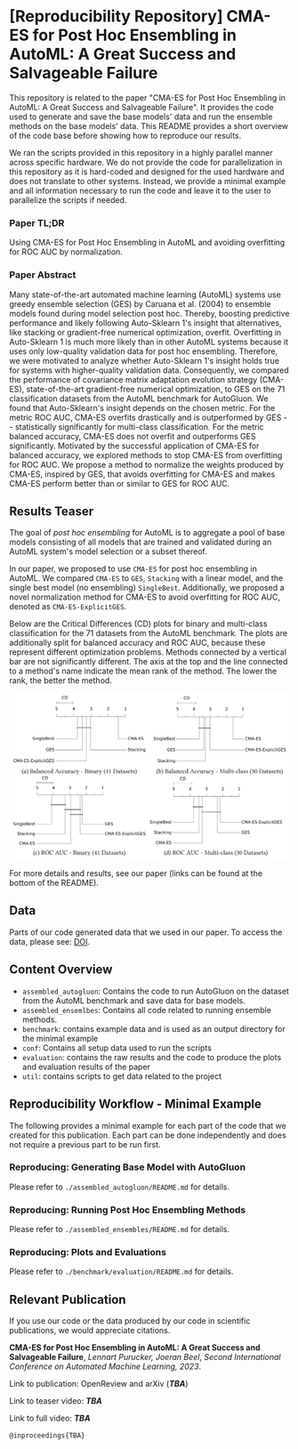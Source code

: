 # [Reproducibility Repository] CMA-ES for Post Hoc Ensembling in AutoML: A Great Success and Salvageable Failure

This repository is related to the paper "CMA-ES for Post Hoc Ensembling in AutoML: A Great Success and Salvageable
Failure".
It provides the code used to generate and save the base models' data and run the ensemble methods on the base models'
data.
This README provides a short overview of the code base before showing how to reproduce our results.

We ran the scripts provided in this repository in a highly parallel manner across specific hardware.
We do not provide the code for parallelization in this repository as it is hard-coded and designed for the used hardware
and does not translate to other systems.
Instead, we provide a minimal example and all information necessary to run the code and leave it to the user to
parallelize the scripts if needed.

### Paper TL;DR
Using CMA-ES for Post Hoc Ensembling in AutoML and avoiding overfitting for ROC AUC by normalization. 

### Paper Abstract
Many state-of-the-art automated machine learning (AutoML) systems use greedy ensemble selection (GES) by Caruana et
al. (2004) to ensemble models found during model selection post hoc. Thereby, boosting predictive performance and likely
following Auto-Sklearn 1's insight that alternatives, like stacking or gradient-free numerical optimization, overfit.
Overfitting in Auto-Sklearn 1 is much more likely than in other AutoML systems because it uses only low-quality
validation data for post hoc ensembling. Therefore, we were motivated to analyze whether Auto-Sklearn 1's insight holds
true for systems with higher-quality validation data. Consequently, we compared the performance of covariance matrix
adaptation evolution strategy (CMA-ES), state-of-the-art gradient-free numerical optimization, to GES on the 71
classification datasets from the AutoML benchmark for AutoGluon. We found that Auto-Sklearn's insight depends on the
chosen metric. For the metric ROC AUC, CMA-ES overfits drastically and is outperformed by GES -- statistically
significantly for multi-class classification. For the metric balanced accuracy, CMA-ES does not overfit and outperforms
GES significantly. Motivated by the successful application of CMA-ES for balanced accuracy, we explored methods to stop
CMA-ES from overfitting for ROC AUC. We propose a method to normalize the weights produced by CMA-ES, inspired by GES,
that avoids overfitting for CMA-ES and makes CMA-ES perform better than or similar to GES for ROC AUC.

## Results Teaser

The goal of _post hoc ensembling_ for AutoML is to aggregate a pool of base models consisting of all models that are
trained and validated during an AutoML system's model selection or a subset thereof.

In our paper, we proposed to use `CMA-ES` for post hoc ensembling in AutoML. 
We compared `CMA-ES` to `GES`, `Stacking` with a linear model, and the single best model (no ensembling) `SingleBest`.
Additionally, we proposed a novel normalization method for CMA-ES to avoid overfitting for ROC AUC, denoted as `CMA-ES-ExplicitGES`.

Below are the Critical Differences (CD) plots for binary and multi-class classification for the 71 datasets from 
the AutoML benchmark. The plots are additionally split for balanced accuracy and ROC AUC, because these represent different 
optimization problems. Methods connected by a vertical bar are not significantly different. The axis at the top and 
the line connected to a method's name indicate the mean rank of the method. The lower the rank, the better the method.

![result_teaser.png](result_teaser.png)

For more details and results, see our paper (links can be found at the bottom of the README).
## Data

Parts of our code generated data that we used in our paper.
To access the data, please see: [DOI](https://doi.org/10.6084/m9.figshare.23609361).

## Content Overview

* `assembled_autogluon`: Contains the code to run AutoGluon on the dataset from the AutoML benchmark and save data for
  base models.
* `assembled_ensemlbes`: Contains all code related to running ensemble methods.
* `benchmark`: contains example data and is used as an output directory for the minimal example
* `conf`: Contains all setup data used to run the scripts
* `evaluation`: contains the raw results and the code to produce the plots and evaluation results of the paper
* `util`: contains scripts to get data related to the project

## Reproducibility Workflow - Minimal Example

The following provides a minimal example for each part of the code that we created for this publication.
Each part can be done independently and does not require a previous part to be run first.

### Reproducing: Generating Base Model with AutoGluon

Please refer to `./assembled_autogluon/README.md` for details.

### Reproducing: Running Post Hoc Ensembling Methods

Please refer to `./assembled_ensembles/README.md` for details.

### Reproducing: Plots and Evaluations

Please refer to `./benchmark/evaluation/README.md` for details.

## Relevant Publication

If you use our code or the data produced by our code in scientific publications, we would appreciate citations.

**CMA-ES for Post Hoc Ensembling in AutoML: A Great Success and Salvageable Failure**,
_Lennart Purucker, Joeran Beel_, _Second International Conference on Automated Machine Learning, 2023_.

Link to publication: OpenReview and arXiv (**_TBA_**)

Link to teaser video: **_TBA_**

Link to full video: **_TBA_**

```
@inproceedings{TBA}
```
